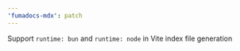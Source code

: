 ```yaml
---
'fumadocs-mdx': patch
---
```


Support `runtime: bun` and `runtime: node` in Vite index file generation
